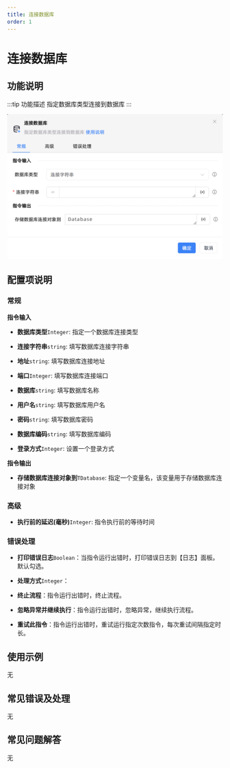 ```yaml
---
title: 连接数据库
order: 1
---
```


# 连接数据库

## 功能说明

:::tip 功能描述
指定数据库类型连接到数据库
:::

![连接数据库](../../../assets/连接数据库_command.png)

## 配置项说明

### 常规

**指令输入**

- **数据库类型**`Integer`: 指定一个数据库连接类型

- **连接字符串**`string`: 填写数据库连接字符串

- **地址**`string`: 填写数据库连接地址

- **端口**`Integer`: 填写数据库连接端口

- **数据库**`string`: 填写数据库名称

- **用户名**`string`: 填写数据库用户名

- **密码**`string`: 填写数据库密码

- **数据库编码**`string`: 填写数据库编码

- **登录方式**`Integer`: 设置一个登录方式


**指令输出**

- **存储数据库连接对象到**`TDatabase`: 指定一个变量名，该变量用于存储数据库连接对象

### 高级

- **执行前的延迟(毫秒)**`Integer`: 指令执行前的等待时间

### 错误处理

- **打印错误日志**`Boolean`：当指令运行出错时，打印错误日志到【日志】面板。默认勾选。

- **处理方式**`Integer`：

 - **终止流程**：指令运行出错时，终止流程。

 - **忽略异常并继续执行**：指令运行出错时，忽略异常，继续执行流程。

 - **重试此指令**：指令运行出错时，重试运行指定次数指令，每次重试间隔指定时长。

## 使用示例
无

## 常见错误及处理

无

## 常见问题解答

无

